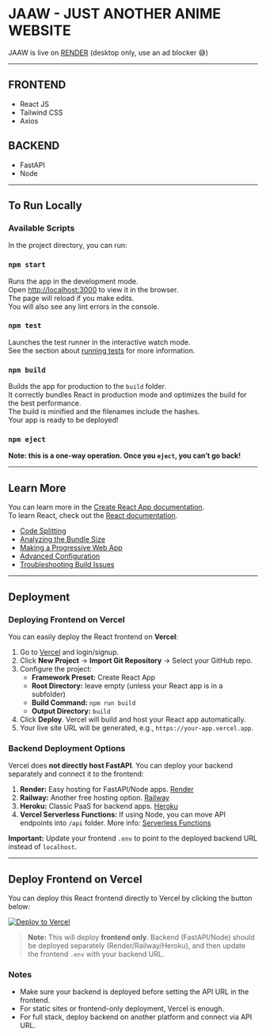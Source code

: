 # JAAW - JUST ANOTHER ANIME WEBSITE

JAAW is live on [RENDER](https://jaaw-official.onrender.com/) (desktop only, use an ad blocker 😅)

---

## FRONTEND
- React JS
- Tailwind CSS
- Axios

## BACKEND 
- FastAPI
- Node

---

## To Run Locally

### Available Scripts

In the project directory, you can run:

### `npm start`
Runs the app in the development mode.  
Open [http://localhost:3000](http://localhost:3000) to view it in the browser.  
The page will reload if you make edits.  
You will also see any lint errors in the console.

### `npm test`
Launches the test runner in the interactive watch mode.  
See the section about [running tests](https://facebook.github.io/create-react-app/docs/running-tests) for more information.

### `npm build`
Builds the app for production to the `build` folder.  
It correctly bundles React in production mode and optimizes the build for the best performance.  
The build is minified and the filenames include the hashes.  
Your app is ready to be deployed!

### `npm eject`
**Note: this is a one-way operation. Once you `eject`, you can’t go back!**

---

## Learn More

You can learn more in the [Create React App documentation](https://facebook.github.io/create-react-app/docs/getting-started).  
To learn React, check out the [React documentation](https://reactjs.org/).

- [Code Splitting](https://facebook.github.io/create-react-app/docs/code-splitting)  
- [Analyzing the Bundle Size](https://facebook.github.io/create-react-app/docs/analyzing-the-bundle-size)  
- [Making a Progressive Web App](https://facebook.github.io/create-react-app/docs/making-a-progressive-web-app)  
- [Advanced Configuration](https://facebook.github.io/create-react-app/docs/advanced-configuration)  
- [Troubleshooting Build Issues](https://facebook.github.io/create-react-app/docs/troubleshooting#npm-run-build-fails-to-minify)

---

## Deployment

### Deploying Frontend on Vercel

You can easily deploy the React frontend on **Vercel**:

1. Go to [Vercel](https://vercel.com/) and login/signup.
2. Click **New Project** → **Import Git Repository** → Select your GitHub repo.
3. Configure the project:
   - **Framework Preset:** Create React App
   - **Root Directory:** leave empty (unless your React app is in a subfolder)
   - **Build Command:** `npm run build`
   - **Output Directory:** `build`
4. Click **Deploy**. Vercel will build and host your React app automatically.
5. Your live site URL will be generated, e.g., `https://your-app.vercel.app`.

### Backend Deployment Options

Vercel does **not directly host FastAPI**. You can deploy your backend separately and connect it to the frontend:

1. **Render:** Easy hosting for FastAPI/Node apps. [Render](https://render.com/)
2. **Railway:** Another free hosting option. [Railway](https://railway.app/)
3. **Heroku:** Classic PaaS for backend apps. [Heroku](https://www.heroku.com/)
4. **Vercel Serverless Functions:** If using Node, you can move API endpoints into `/api` folder. More info: [Serverless Functions](https://vercel.com/docs/concepts/functions/serverless-functions)

**Important:** Update your frontend `.env` to point to the deployed backend URL instead of `localhost`.

---

## Deploy Frontend on Vercel

You can deploy this React frontend directly to Vercel by clicking the button below:

[![Deploy to Vercel](https://vercel.com/button)](https://vercel.com/import/project?template=https://github.com/Hkmusic/bstation)

> **Note:** This will deploy **frontend only**. Backend (FastAPI/Node) should be deployed separately (Render/Railway/Heroku), and then update the frontend `.env` with your backend URL.
> 
### Notes

- Make sure your backend is deployed before setting the API URL in the frontend.  
- For static sites or frontend-only deployment, Vercel is enough.  
- For full stack, deploy backend on another platform and connect via API URL.
